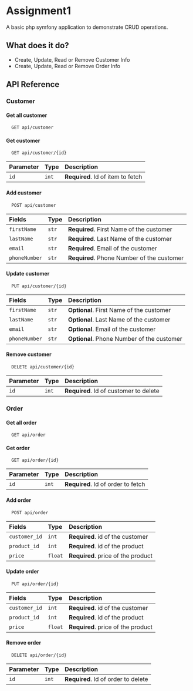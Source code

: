 
# Assignment1

A basic php symfony application to demonstrate CRUD operations.

## What does it do?
- Create, Update, Read or Remove Customer Info
- Create, Update, Read or Remove Order Info

## API Reference

### Customer

#### Get all customer

```http
  GET api/customer
```


#### Get customer

```http
  GET api/customer/{id}
```

| Parameter | Type     | Description                       |
| :-------- | :------- | :-------------------------------- |
| `id`      | `int` | **Required**. Id of item to fetch |

#### Add customer

```http
  POST api/customer
```
| Fields | Type     | Description                       |
| :-------- | :------- | :-------------------------------- |
| `firstName`      | `str` | **Required**. First Name of the customer|
| `lastName`      | `str` | **Required**. Last Name of the customer|
| `email`      | `str` | **Required**. Email of the customer |
| `phoneNumber`      | `str` | **Required**. Phone Number of the customer |


#### Update customer

```http
  PUT api/customer/{id}
```
| Fields | Type     | Description                       |
| :-------- | :------- | :-------------------------------- |
| `firstName`      | `str` | **Optional**. First Name of the customer|
| `lastName`      | `str` | **Optional**. Last Name of the customer|
| `email`      | `str` | **Optional**. Email of the customer |
| `phoneNumber`      | `str` | **Optional**. Phone Number of the customer |

#### Remove customer

```http
  DELETE api/customer/{id}
```

| Parameter | Type     | Description                       |
| :-------- | :------- | :-------------------------------- |
| `id`      | `int` | **Required**. Id of customer to delete |



### Order

#### Get all order

```http
  GET api/order
```


#### Get order

```http
  GET api/order/{id}
```

| Parameter | Type     | Description                       |
| :-------- | :------- | :-------------------------------- |
| `id`      | `int` | **Required**. Id of order to fetch |

#### Add order

```http
  POST api/order
```
| Fields | Type     | Description                       |
| :-------- | :------- | :-------------------------------- |
| `customer_id`      | `int` | **Required**. id of the customer|
| `product_id`      | `int` | **Required**. id of the product|
| `price`      | `float` | **Required**. price of the product|


#### Update order

```http
  PUT api/order/{id}
```
| Fields | Type     | Description                       |
| :-------- | :------- | :-------------------------------- |
| `customer_id`      | `int` | **Required**. id of the customer|
| `product_id`      | `int` | **Required**. id of the product|
| `price`      | `float` | **Required**. price of the product|

#### Remove order

```http
  DELETE api/order/{id}
```

| Parameter | Type     | Description                       |
| :-------- | :------- | :-------------------------------- |
| `id`      | `int` | **Required**. Id of order to delete |


